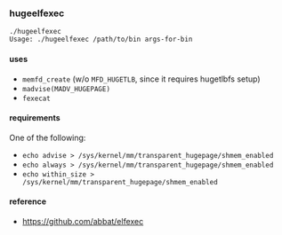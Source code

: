 ### hugeelfexec

```
./hugeelfexec
Usage: ./hugeelfexec /path/to/bin args-for-bin
```

#### uses

- `memfd_create` (w/o `MFD_HUGETLB`, since it requires hugetlbfs setup)
- `madvise(MADV_HUGEPAGE)`
- `fexecat`

#### requirements

One of the following:

- `echo advise > /sys/kernel/mm/transparent_hugepage/shmem_enabled`
- `echo always > /sys/kernel/mm/transparent_hugepage/shmem_enabled`
- `echo within_size > /sys/kernel/mm/transparent_hugepage/shmem_enabled`

#### reference

- https://github.com/abbat/elfexec
